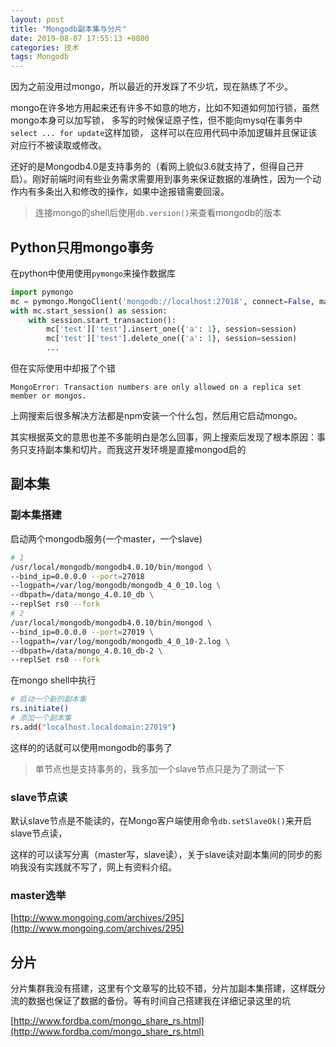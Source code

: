 ```yaml
---
layout: post
title: "Mongodb副本集与分片"
date: 2019-08-07 17:55:13 +0800
categories: 技术
tags: Mongodb
---
```


因为之前没用过mongo，所以最近的开发踩了不少坑，现在熟练了不少。

mongo在许多地方用起来还有许多不如意的地方，比如不知道如何加行锁，虽然mongo本身可以加写锁，
多写的时候保证原子性，但不能向mysql在事务中`select ... for update`这样加锁，
这样可以在应用代码中添加逻辑并且保证该对应行不被读取或修改。

还好的是Mongodb4.0是支持事务的（看网上貌似3.6就支持了，但得自己开启）。刚好前端时间有些业务需求需要用到事务来保证数据的准确性，因为一个动作内有多条出入和修改的操作，如果中途报错需要回滚。

> 连接mongo的shell后使用`db.version()`来查看mongodb的版本

## Python只用mongo事务

在python中使用使用`pymongo`来操作数据库

```python
import pymongo
mc = pymongo.MongoClient('mongodb://localhost:27018', connect=False, maxPoolSize=2000)
with mc.start_session() as session:
    with session.start_transaction():
        mc['test']['test'].insert_one({'a': 1}, session=session)
        mc['test']['test'].delete_one({'a': 1}, session=session)
        ...
```

但在实际使用中却报了个错

```text
MongoError: Transaction numbers are only allowed on a replica set member or mongos.
```

上网搜索后很多解决方法都是npm安装一个什么包，然后用它启动mongo。

其实根据英文的意思也差不多能明白是怎么回事，网上搜索后发现了根本原因：事务只支持副本集和切片。而我这开发环境是直接mongod启的

## 副本集

### 副本集搭建

启动两个mongodb服务(一个master，一个slave)

```bash
# 1
/usr/local/mongodb/mongodb4.0.10/bin/mongod \
--bind_ip=0.0.0.0 --port=27018
--logpath=/var/log/mongodb/mongodb_4_0_10.log \
--dbpath=/data/mongo_4.0.10_db \
--replSet rs0 --fork
# 2
/usr/local/mongodb/mongodb4.0.10/bin/mongod \
--bind_ip=0.0.0.0 --port=27019 \
--logpath=/var/log/mongodb/mongodb_4_0_10-2.log \
--dbpath=/data/mongo_4.0.10_db-2 \
--replSet rs0 --fork
```

在mongo shell中执行

```bash
# 启动一个新的副本集
rs.initiate()
# 添加一个副本集
rs.add("localhost.localdomain:27019")
```

这样的的话就可以使用mongodb的事务了
> 单节点也是支持事务的，我多加一个slave节点只是为了测试一下

### slave节点读

默认slave节点是不能读的，在Mongo客户端使用命令`db.setSlaveOk()`来开启slave节点读，

这样的可以读写分离（master写，slave读），关于slave读对副本集间的同步的影响我没有实践就不写了，网上有资料介绍。

### master选举

[http://www.mongoing.com/archives/295](http://www.mongoing.com/archives/295)

## 分片

分片集群我没有搭建，这里有个文章写的比较不错，分片加副本集搭建，这样既分流的数据也保证了数据的备份。等有时间自己搭建我在详细记录这里的坑

[http://www.fordba.com/mongo_share_rs.html](http://www.fordba.com/mongo_share_rs.html)
